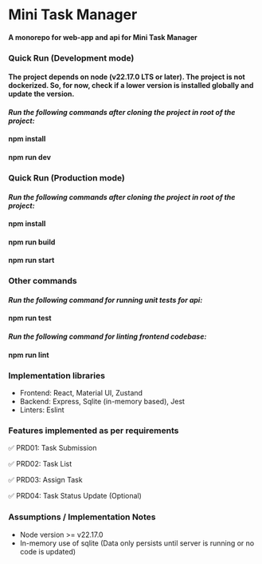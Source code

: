 # Mini Task Manager

#### **A monorepo for web-app and api for Mini Task Manager**

### Quick Run (Development mode)

#### The project depends on node (v22.17.0 LTS or later). The project is not dockerized. So, for now, check if a lower version is installed globally and update the version.

#### _Run the following commands after cloning the project in root of the project:_

#### npm install

#### npm run dev

### Quick Run (Production mode)

#### _Run the following commands after cloning the project in root of the project:_

#### npm install

#### npm run build

#### npm run start

### Other commands

#### _Run the following command for running unit tests for api:_

#### npm run test

#### _Run the following command for linting frontend codebase:_

#### npm run lint

### Implementation libraries

- Frontend: React, Material UI, Zustand
- Backend: Express, Sqlite (in-memory based), Jest
- Linters: Eslint

### Features implemented as per requirements

✅ PRD01: Task Submission

✅ PRD02: Task List

✅ PRD03: Assign Task

✅ PRD04: Task Status Update (Optional)

### Assumptions / Implementation Notes

- Node version >= v22.17.0
- In-memory use of sqlite (Data only persists until server is running or no code is updated)
